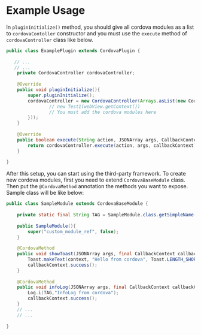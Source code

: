 # Example Usage

In `pluginInitialize()` method, you should give all cordova modules as a list to `cordovaContoller` constructor and you must use the `execute` method of `cordovaController` class like below.

```java
public class ExamplePlugin extends CordovaPlugin {
    
   // ...
   // ...
    private CordovaController cordovaController;
    
    @Override
    public void pluginInitialize(){
        super.pluginInitialize();
        cordovaController = new CordovaController(Arrays.asList(new CordovaBaseModule[]{
                // new Test1(webView.getContext())
            	// You must add the cordova modules here
        }));
    }
    
    @Override
    public boolean execute(String action, JSONArray args, CallbackContext callbackContext){
    	return cordovaController.execute(action, args, callbackContext);
    }
    
}
```

After this setup, you can start using the third-party framework. To create new cordova modules, first you need to extend `CordovaBaseModule` class. Then put the `@CordovaMethod`  annotation the methods you want to expose. Sample class will be like below:

```java
public class SampleModule extends CordovaBaseModule {
    
    private static final String TAG = SampleModule.class.getSimpleName();
    
    public SampleModule(){
        super("custom_module_ref", false);
    }
    
    @CordovaMethod
    public void showToast(JSONArray args, final CallbackContext callbackContext){
        Toast.makeText(context, "Hello from cordova", Toast.LENGTH_SHORT).show();
        callbackContext.success();
    }
    
    @CordovaMethod
    public void infoLog(JSONArray args, final CallbackContext callbackContext){
        Log.i(TAG,"InfoLog from cordova");
        callbackContext.success();
    }
    // ...
    // ...
    
}
```

